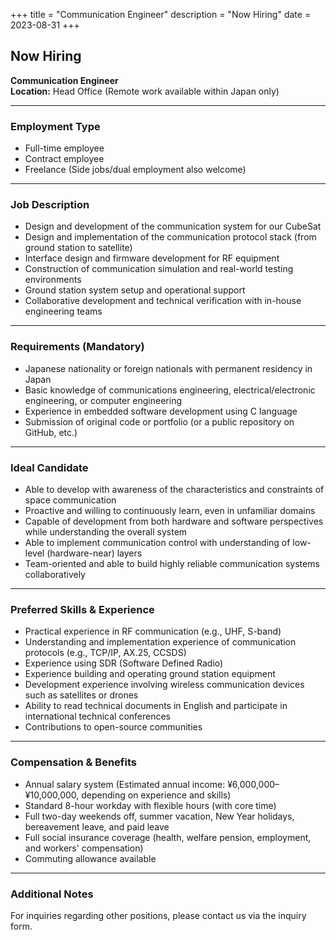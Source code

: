 +++
title = "Communication Engineer"
description = "Now Hiring"
date = 2023-08-31
+++

## Now Hiring  
**Communication Engineer**  
**Location:** Head Office (Remote work available within Japan only)

---

### Employment Type  
- Full-time employee  
- Contract employee  
- Freelance (Side jobs/dual employment also welcome)

---

### Job Description  
- Design and development of the communication system for our CubeSat  
- Design and implementation of the communication protocol stack (from ground station to satellite)  
- Interface design and firmware development for RF equipment  
- Construction of communication simulation and real-world testing environments  
- Ground station system setup and operational support  
- Collaborative development and technical verification with in-house engineering teams

---

### Requirements (Mandatory)  
- Japanese nationality or foreign nationals with permanent residency in Japan  
- Basic knowledge of communications engineering, electrical/electronic engineering, or computer engineering  
- Experience in embedded software development using C language  
- Submission of original code or portfolio (or a public repository on GitHub, etc.)

---

### Ideal Candidate  
- Able to develop with awareness of the characteristics and constraints of space communication  
- Proactive and willing to continuously learn, even in unfamiliar domains  
- Capable of development from both hardware and software perspectives while understanding the overall system  
- Able to implement communication control with understanding of low-level (hardware-near) layers  
- Team-oriented and able to build highly reliable communication systems collaboratively

---

### Preferred Skills & Experience  
- Practical experience in RF communication (e.g., UHF, S-band)  
- Understanding and implementation experience of communication protocols (e.g., TCP/IP, AX.25, CCSDS)  
- Experience using SDR (Software Defined Radio)  
- Experience building and operating ground station equipment  
- Development experience involving wireless communication devices such as satellites or drones  
- Ability to read technical documents in English and participate in international technical conferences  
- Contributions to open-source communities

---

### Compensation & Benefits  
- Annual salary system (Estimated annual income: ¥6,000,000–¥10,000,000, depending on experience and skills)  
- Standard 8-hour workday with flexible hours (with core time)  
- Full two-day weekends off, summer vacation, New Year holidays, bereavement leave, and paid leave  
- Full social insurance coverage (health, welfare pension, employment, and workers' compensation)  
- Commuting allowance available

---

### Additional Notes  
For inquiries regarding other positions, please contact us via the inquiry form.
